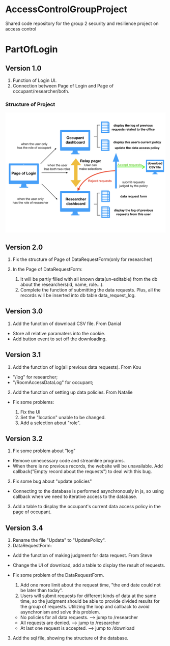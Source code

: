 # AccessControlGroupProject
Shared code repository for the group 2 security and resilience project on access control

# PartOfLogin
## Version 1.0
1. Function of Login UI. 
2. Connection between Page of Login and Page of occupant/researcher/both.

### Structure of Project
![image](https://github.com/D-Gorman/AccessControlGroupProject/blob/PartOfLogin/Structure_of_Project.jpeg)

## Version 2.0
1. Fix the structure of Page of DataRequestForm(only for researcher)
2. In the Page of DataRequestForm:

   1. It will be partly filled with all known data(un-editable) from the db about the researchers(id, name, role...).
   2. Complete the function of submitting the data requests. Plus, all the records will be inserted into db table data_request_log.
  
## Version 3.0
1. Add the function of download CSV file.    From Danial
+ Store all relative paramaters into the cookie.
+ Add button event to set off the downloading.

## Version 3.1
1. Add the function of log(all previous data requests).  From Kou
+ "/log" for researcher; 
+ "/RoomAccessDataLog" for occupant;

2. Add the function of setting up data policies.    From Natalie
+ Fix some problems:

   1. Fix the UI
   2. Set the "location" unable to be changed. 
   3. Add a selection about "role".
  
## Version 3.2
1. Fix some problem about "log"
+ Remove unnecessary code and streamline programs.
+ When there is no previous records, the website will be unavailable. Add callback("Empty record about the requests") to deal with this bug.

2. Fix some bug about "update policies"
+ Connecting to the database is performed asynchronously in js, so using callback when we need to iterative access to the database.

3. Add a table to display the occupant's current data access policy in the page of occupant.

## Version 3.4
1. Rename the file "Updata" to "UpdatePolicy".
2. DataRequestForm: 
+ Add the function of making judgment for data request.    From Steve
+ Change the UI of download, add a table to display the result of requests.
+ Fix some problem of the DataRequestForm.

   1. Add one more limit about the request time, "the end date could not be later than today".
   2. Users will submit requests for different kinds of data at the same time, so the judgment should be able to provide divided results for the group of requests. Utilizing the loop and callback to avoid asynchronism and solve this problem.
   + No policies for all data requests.    -->   jump to /researcher
   + All requests are denied.              -->   jump to /researcher
   + At last one request is accepted.      -->   jump to /download

3. Add the sql file, showing the structure of the database.

